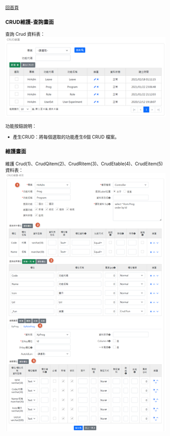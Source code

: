 [回首頁](../../Readme-TW.md)
### CRUD維護-查詢畫面
查詢 Crud 資料表：
![查詢畫面](image/myCrud-read.png)

功能按鈕說明：
- 產生CRUD：將每個選取的功能產生6個 CRUD 檔案。

### 維護畫面
維護 Crud(1)、CrudQitem(2)、CrudRitem(3)、CrudEtable(4)、CrudEitem(5) 資料表：
![維護畫面](image/myCrud-edit.png)